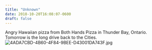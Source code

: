 ```yaml
---
title: "Unknown"
date: 2018-10-20T16:08:07-0600
draft: false
---
```


Angry Hawaiian pizza from Both Hands Pizza in Thunder Bay, Ontario. Tomorrow is the long drive back to the Cities. ![4ADA7CBD-4B60-4F84-9BEE-D43001DA743F.jpg](http://ianwhitney.micro.blog/uploads/2018/a3b26ead3d.jpg)
